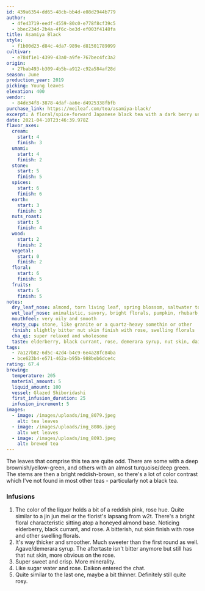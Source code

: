 ```yaml
---
id: 439a6354-dd65-48cb-bb4d-e08d2944b779
author:
  - 4fe43719-eedf-4559-80c0-e778f8cf39c5
  - bbec234d-2b4a-4f6c-be3d-ef003f4148fa
title: Asamiya Black
style:
  - f1b00d23-d84c-4da7-989e-d81501789099
cultivar:
  - e784f1e1-4399-43a0-a9fe-767bec4fc3a2
origin:
  - 27bab493-b309-4b5b-a912-c92a584af28d
season: June
production_year: 2019
picking: Young leaves
elevation: 400
vendor:
  - 84de34f8-3878-4daf-aa6e-d4925338fbfb
purchase_link: https://meileaf.com/tea/asamiya-black/
excerpt: A floral/spice-forward Japanese black tea with a dark berry undercurrent
date: 2021-04-10T23:46:39.978Z
flavor_axes:
  cream:
    start: 4
    finish: 3
  umami:
    start: 4
    finish: 2
  stone:
    start: 5
    finish: 5
  spices:
    start: 6
    finish: 6
  earth:
    start: 3
    finish: 3
  nuts_roast:
    start: 5
    finish: 4
  wood:
    start: 2
    finish: 2
  vegetal:
    start: 0
    finish: 2
  floral:
    start: 6
    finish: 5
  fruits:
    start: 5
    finish: 5
notes:
  dry_leaf_nose: almond, torn living leaf, spring blossom, saltwater toffee
  wet_leaf_nose: animalistic, savory, bright florals, pumpkin, rhubarb, perfume, rose
  mouthfeel: very oily and smooth
  empty_cup: stone, like granite or a quartz-heavy somethin or other
  finish: slightly bitter nut skin finish with rose, swelling florals
  cha_qi: super relaxed and wholesome
  taste: elderberry, black currant, rose, demerara syrup, nut skin, daikon
tags:
  - 7a127b82-6d5c-42d4-b4c9-6e4a28fc84ba
  - bce623b4-e571-462a-b95b-988beb6dce4c
rating: 67.4
brewing:
  temperature: 205
  material_amount: 5
  liquid_amount: 100
  vessel: Glazed Shiboridashi
  first_infusion_duration: 25
  infusion_increment: 5
images:
  - image: /images/uploads/img_8079.jpeg
    alt: tea leaves
  - image: /images/uploads/img_8086.jpeg
    alt: wet leaves
  - image: /images/uploads/img_8093.jpeg
    alt: brewed tea
---
```

The leaves that comprise this tea are quite odd. There are some with a deep brownish/yellow-green, and others with an almost turquoise/deep green. The stems are then a bright reddish-brown, so there's a lot of color contrast which I've not found in most other teas - particularly not a black tea.

### Infusions

1. The color of the liquor holds a bit of a reddish pink, rose hue. Quite similar to a jin jun mei or the florist's lapsang from w2t. There's a bright floral characteristic sitting atop a honeyed almond base. Noticing elderberry, black currant, and rose. A bitterish, nut skin finish with rose and other swelling florals.
2. It's way thicker and smoother. Much sweeter than the first round as well. Agave/demerara syrup. The aftertaste isn't bitter anymore but still has that nut skin, more obvious on the rose.
3. Super sweet and crisp. More minerality.
4. Like sugar water and rose. Daikon entered the chat.
5. Quite similar to the last one, maybe a bit thinner. Definitely still quite rosy.